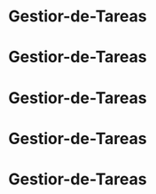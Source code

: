 # Gestior-de-Tareas
# Gestior-de-Tareas
# Gestior-de-Tareas
# Gestior-de-Tareas
# Gestior-de-Tareas
